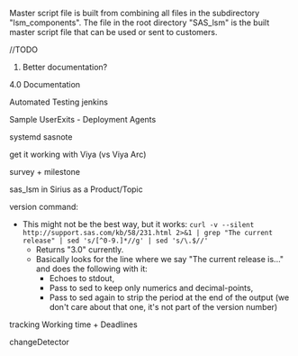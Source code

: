 Master script file is built from combining all files in the subdirectory "lsm_components".
The file in the root directory "SAS_lsm" is the built master script file that can be used or sent to customers.

//TODO

1) Better documentation?

4.0 Documentation

Automated Testing
jenkins

Sample UserExits -
Deployment Agents

systemd sasnote

get it working with Viya (vs Viya Arc)

survey + milestone

sas_lsm in Sirius as a Product/Topic

version command:
* This might not be the best way, but it works: `curl -v --silent http://support.sas.com/kb/58/231.html 2>&1 | grep "The current release" | sed 's/[^0-9.]*//g' | sed 's/\.$//'`
  * Returns "3.0" currently.
  * Basically looks for the line where we say "The current release is..." and does the following with it:
    * Echoes to stdout,
    * Pass to sed to keep only numerics and decimal-points,
    * Pass to sed again to strip the period at the end of the output (we don't care about that one, it's not part of the version number)

tracking Working time + Deadlines

changeDetector